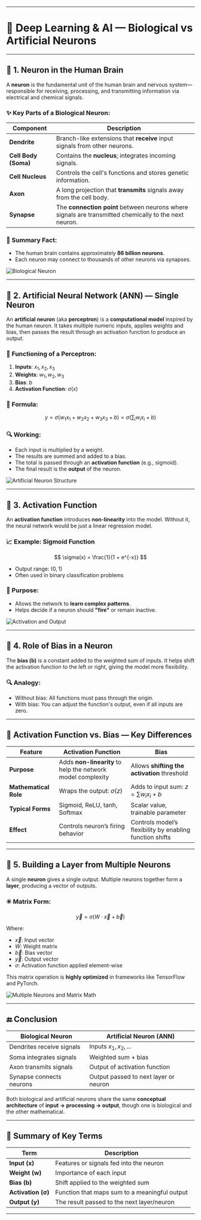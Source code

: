 
---

# 🧠 Deep Learning & AI — Biological vs Artificial Neurons

---

## 🔹 1. Neuron in the Human Brain

A **neuron** is the fundamental unit of the human brain and nervous system—responsible for receiving, processing, and transmitting information via electrical and chemical signals.

### ✨ Key Parts of a Biological Neuron:

| Component            | Description                                                                                           |
| -------------------- | ----------------------------------------------------------------------------------------------------- |
| **Dendrite**         | Branch-like extensions that **receive** input signals from other neurons.                             |
| **Cell Body (Soma)** | Contains the **nucleus**; integrates incoming signals.                                                |
| **Cell Nucleus**     | Controls the cell's functions and stores genetic information.                                         |
| **Axon**             | A long projection that **transmits** signals away from the cell body.                                 |
| **Synapse**          | The **connection point** between neurons where signals are transmitted chemically to the next neuron. |

### 🧬 Summary Fact:

* The human brain contains approximately **86 billion neurons**.
* Each neuron may connect to thousands of other neurons via synapses.

![Biological Neuron](attachment:)

---

## 🔹 2. Artificial Neural Network (ANN) — Single Neuron

An **artificial neuron** (aka **perceptron**) is a **computational model** inspired by the human neuron. It takes multiple numeric inputs, applies weights and bias, then passes the result through an activation function to produce an output.

### 🧮 Functioning of a Perceptron:

1. **Inputs**: $x_1, x_2, x_3$
2. **Weights**: $w_1, w_2, w_3$
3. **Bias**: $b$
4. **Activation Function**: $\sigma(x)$

### 🔢 Formula:

$$
y = \sigma(w_1x_1 + w_2x_2 + w_3x_3 + b) = \sigma\left(\sum_{i} w_i x_i + b \right)
$$

### 🔍 Working:

* Each input is multiplied by a weight.
* The results are summed and added to a bias.
* The total is passed through an **activation function** (e.g., sigmoid).
* The final result is the **output** of the neuron.

![Artificial Neuron Structure](attachment:5b8c52ed-b1f8-42bb-ba4d-8be2eaa2ec70.png)

---

## 🔹 3. Activation Function

An **activation function** introduces **non-linearity** into the model. Without it, the neural network would be just a linear regression model.

### 📈 Example: Sigmoid Function

$$
\sigma(x) = \frac{1}{1 + e^{-x}}
$$

* Output range: $(0, 1)$
* Often used in binary classification problems

### 🧠 Purpose:

* Allows the network to **learn complex patterns**.
* Helps decide if a neuron should **"fire"** or remain inactive.

![Activation and Output](attachment\:ef70f38c-21a4-442b-9ece-d1d572c336c1.png)

---

## 🔹 4. Role of Bias in a Neuron

The **bias (b)** is a constant added to the weighted sum of inputs. It helps shift the activation function to the left or right, giving the model more flexibility.

### 🔍 Analogy:

* Without bias: All functions must pass through the origin.
* With bias: You can adjust the function's output, even if all inputs are zero.

---

## 🔄 Activation Function vs. Bias — Key Differences

| Feature               | **Activation Function**                                     | **Bias**                                                 |
| --------------------- | ----------------------------------------------------------- | -------------------------------------------------------- |
| **Purpose**           | Adds **non-linearity** to help the network model complexity | Allows **shifting the activation** threshold             |
| **Mathematical Role** | Wraps the output: $\sigma(z)$                               | Adds to input sum: $z = \sum w_i x_i + b$                |
| **Typical Forms**     | Sigmoid, ReLU, tanh, Softmax                                | Scalar value, trainable parameter                        |
| **Effect**            | Controls neuron’s firing behavior                           | Controls model’s flexibility by enabling function shifts |

---

## 🔹 5. Building a Layer from Multiple Neurons

A single **neuron** gives a single output. Multiple neurons together form a **layer**, producing a vector of outputs.

### ✳️ Matrix Form:

$$
\vec{y} = \sigma(W \cdot \vec{x} + \vec{b})
$$

Where:

* $\vec{x}$: Input vector
* $W$: Weight matrix
* $\vec{b}$: Bias vector
* $\vec{y}$: Output vector
* $\sigma$: Activation function applied element-wise

This matrix operation is **highly optimized** in frameworks like TensorFlow and PyTorch.

![Multiple Neurons and Matrix Math](attachment\:ca84af51-c64e-49c7-aa57-c02627992ec9.png)

---

## 🔚 Conclusion

| Biological Neuron         | Artificial Neuron (ANN)               |
| ------------------------- | ------------------------------------- |
| Dendrites receive signals | Inputs $x_1, x_2, ...$                |
| Soma integrates signals   | Weighted sum + bias                   |
| Axon transmits signals    | Output of activation function         |
| Synapse connects neurons  | Output passed to next layer or neuron |

Both biological and artificial neurons share the same **conceptual architecture** of **input → processing → output**, though one is biological and the other mathematical.

---

## 📌 Summary of Key Terms

| Term               | Description                                   |
| ------------------ | --------------------------------------------- |
| **Input (x)**      | Features or signals fed into the neuron       |
| **Weight (w)**     | Importance of each input                      |
| **Bias (b)**       | Shift applied to the weighted sum             |
| **Activation (σ)** | Function that maps sum to a meaningful output |
| **Output (y)**     | The result passed to the next layer/neuron    |

---

